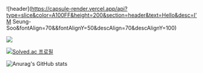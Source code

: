 ![header](https://capsule-render.vercel.app/api?type=slice&color=A100FF&height=200&section=header&text=Hello&desc=I'M Seung-Soo&fontAlign=70&&fontAlignY=50&descAlign=70&descAlignY=100)



   
   
   <img src="https://img.shields.io/badge/메일-EA4335?style=flat&logo=gmail&logoColor=white"/>

[![Solved.ac
프로필](http://mazassumnida.wtf/api/v2/generate_badge?boj={handle})](https://solved.ac/{handle})


![Anurag's GitHub stats](https://github-readme-stats.vercel.app/api?username=costudying&show_icons=true&theme=dark)
